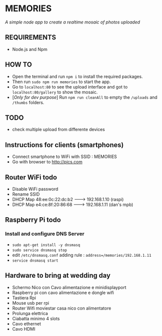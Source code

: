 # MEMORIES
_A simple node app to create a realtime mosaic of photos uploaded_

## REQUIREMENTS
- Node.js and Npm

## HOW TO
-  Open the terminal and run `npm i` to install the required packages.
-  Then run `sudo npm run memories` to start the app.
-  Go to `localhost:80` to see the upload interface and got to `localhost:80/gallery` to show the mosaic.
-  [*Only for dev purpose*] Run `npm run cleanAll` to empty the `/uploads` and `/thumbs` folders.

## TODO
- check multiple upload from differente devices

## Instructions for clients (smartphones)
- Connect smartphone to WiFi with SSID : MEMORIES
- Go with browser to http://pics.com

## Router WiFi todo
- Disable WiFi password
- Rename SSID
- DHCP Map 48:ee:0c:22:dc:b2  ---> 192.168.1.10   (raspi)
- DHCP Map e4:ce:8f:20:86:68  ---> 192.168.1.11  (dan's mpb)


## Raspberry Pi todo

### Install and configure DNS Server
- `sudo apt-get install -y dnsmasq`
- `sudo service dnsmasq stop`
- edit `/etc/dnsmasq.conf` adding rule : `address=/memories/192.168.1.11`
- `service dnsmasq start`

## Hardware to bring at wedding day
- Schermo Nico con Cavo alimentazione e minidisplayport
- Raspberry pi con cavo alimentazione e dongle wifi
- Tastiera Rpi
- Mouse usb per rpi
- Router Wifi moviestar casa nico  con alimentatore
- Prolunga elettrica
- Ciabatta minimo 4 slots
- Cavo ethernet
- Cavo HDMI
